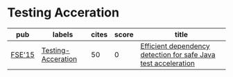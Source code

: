 # Testing Acceration

|pub|labels|cites|score|title|
|---|------|-----|-----|-----|
|[FSE'15](https://dblp.org/db/conf/sigsoft/fse2015.html)|[Testing-Acceration](Testing-Acceration.md)|50|0|[Efficient dependency detection for safe Java test acceleration](https://scholar.google.com/scholar?q=Efficient+dependency+detection+for+safe+Java+test+acceleration)|
